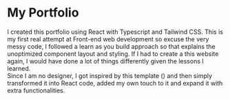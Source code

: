 # My Portfolio
I created this portfolio using React with Typescript and Tailwind CSS.
This is my first real attempt at Front-end web development so excuse the very messy code, I followed a learn as you build approach so that explains the unoptimized component layout and styling. If I had to create a this website again, I would have done a lot of things differently given the lessons I learned.
<br>
Since I am no designer, I got inspired by this template () and then simply transformed it into React code, added my own touch to it and expand it with extra functionalities.

